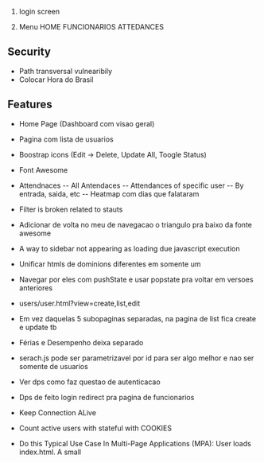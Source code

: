 1. login screen

2. Menu
HOME
FUNCIONARIOS
ATTEDANCES


## Security
- Path transversal vulnearibily 
- Colocar Hora do Brasil

## Features
- Home Page (Dashboard com visao geral)
- Pagina com lista de usuarios
 - Boostrap icons (Edit -> Delete, Update All, Toogle Status)
 - Font Awesome
- Attendnaces
 -- All Antendaces
 -- Attendances of specific user
   -- By entrada, saida, etc
   -- Heatmap com dias que falataram
- Filter is broken related to stauts
- Adicionar de volta no meu de navegacao o triangulo pra baixo da fonte awesome
- A way to sidebar not appearing as loading due javascript execution
- Unificar htmls de dominions diferentes em somente um
 - Navegar por eles com pushState e usar popstate pra voltar em versoes anteriores
 - users/user.html?view=create,list,edit
 - Em vez daquelas 5 subopaginas separadas, na pagina de list fica create e update tb
 - Férias e Desempenho deixa separado

- serach.js pode ser parametrizavel por id para ser algo melhor e nao ser somente de usuarios
- Ver dps como faz questao de autenticacao
- Dps de feito login redirect pra pagina de funcionarios

- Keep Connection ALive
- Count active users with stateful with COOKIES

- Do this
 Typical Use Case
  In Multi-Page Applications (MPA):
  User loads index.html.
  A small <script> runs and sends a request to /auth/check.
  If response is valid (e.g., HTTP 200), continue loading UI.
  If not valid (e.g., HTTP 401), redirect to login page.

- Add to sidebar navigation, the current page
- Add validations to my frontend 
 - Before submitting
   - Show error messages se tiver algo errado
   - Se for algo mais ou menos ruim, tira com trim, lower, etc
   - Adicionar placeholders nos inputs pra deixar mais claro como tem que preencher
   
- Melhoras os buttoes e padronizar

### Code
<footer>
    <p>Author: Hege Refsnes<br>
    <a href="mailto:hege@example.com">hege@example.com</a></p>
</footer>
<p>BAKERY AVENIDA @TRADEMARK </p>